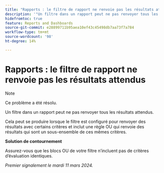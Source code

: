 ```yaml
---
title: "Rapports : le filtre de rapport ne renvoie pas les résultats attendus"
description: '"Un filtre dans un rapport peut ne pas renvoyer tous les résultats attendus. Une solution de contournement est disponible. »'
hidefromtoc: true
feature: Reports and Dashboards
source-git-commit: e28899711b95aea10ef43c45498db7aa73f7a784
workflow-type: tm+mt
source-wordcount: '98'
ht-degree: 14%

---
```



# Rapports : le filtre de rapport ne renvoie pas les résultats attendus

>[!NOTE]
>
>Ce problème a été résolu.

Un filtre dans un rapport peut ne pas renvoyer tous les résultats attendus.

Cela peut se produire lorsque le filtre est configuré pour renvoyer des résultats avec certains critères et inclut une règle OU qui renvoie des résultats qui sont un sous-ensemble de ces mêmes critères.

**Solution de contournement**

Assurez-vous que les blocs OU de votre filtre n’incluent pas de critères d’évaluation identiques.

_Premier signalement le mardi 11 mars 2024._
